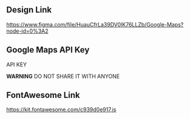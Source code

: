## Design Link

https://www.figma.com/file/HuauCfrLa39DV0lK76LLZb/Google-Maps?node-id=0%3A2

## Google Maps API Key

API KEY

**WARNING**
DO NOT SHARE IT WITH ANYONE

## FontAwesome Link

https://kit.fontawesome.com/c939d0e917.js

